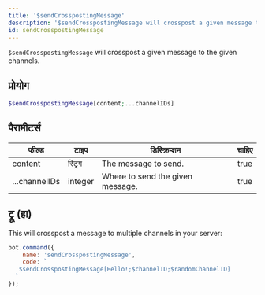 ```yaml
---
title: '$sendCrosspostingMessage'
description: '$sendCrosspostingMessage will crosspost a given message to the given channels.'
id: sendCrosspostingMessage
---
```


`$sendCrosspostingMessage` will crosspost a given message to the given channels.

## प्रोयोग

```php
$sendCrosspostingMessage[content;...channelIDs]
```

## पैरामीटर्स

| फील्ड         | टाइप     | डिस्क्रिप्शन                     | चाहिए |
| ------------- | -------- | -------------------------------- |:-----:|
| content       | स्ट्रिंग | The message to send.             | true  |
| ...channelIDs | integer  | Where to send the given message. | true  |

## ट्रू (हा)

This will crosspost a message to multiple channels in your server:

```javascript
bot.command({
    name: 'sendCrosspostingMessage',
    code: `
   $sendCrosspostingMessage[Hello!;$channelID;$randomChannelID]
  `
});
```
